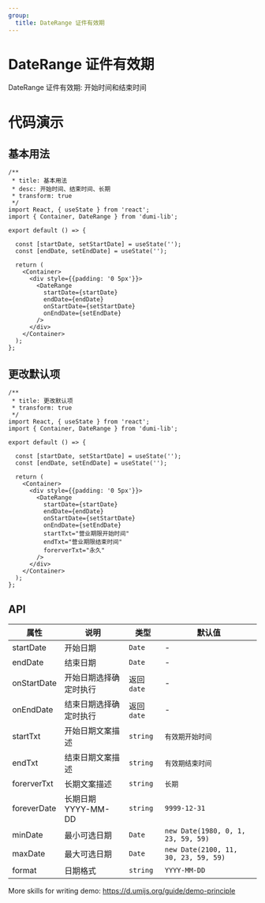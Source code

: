 ```yaml
---
group:
  title: DateRange 证件有效期
---
```


# DateRange 证件有效期

DateRange 证件有效期: 开始时间和结束时间

# 代码演示

## 基本用法

```tsx
/**
 * title: 基本用法
 * desc: 开始时间、结束时间、长期
 * transform: true
 */
import React, { useState } from 'react';
import { Container, DateRange } from 'dumi-lib';

export default () => {

  const [startDate, setStartDate] = useState('');
  const [endDate, setEndDate] = useState('');

  return (
    <Container>
      <div style={{padding: '0 5px'}}>
        <DateRange
          startDate={startDate}
          endDate={endDate}
          onStartDate={setStartDate}
          onEndDate={setEndDate}
        />
      </div>
    </Container>
  );
};
```

## 更改默认项

```tsx
/**
 * title: 更改默认项
 * transform: true
 */
import React, { useState } from 'react';
import { Container, DateRange } from 'dumi-lib';

export default () => {

  const [startDate, setStartDate] = useState('');
  const [endDate, setEndDate] = useState('');

  return (
    <Container>
      <div style={{padding: '0 5px'}}>
        <DateRange
          startDate={startDate}
          endDate={endDate}
          onStartDate={setStartDate}
          onEndDate={setEndDate}
          startTxt="营业期限开始时间"
          endTxt="营业期限结束时间"
          forerverTxt="永久"
        />
      </div>
    </Container>
  );
};
```

## API

| 属性      | 说明                                                                        | 类型   | 默认值 |
| --------- | --------------------------------------------------------------------------- | ------ | ------ |
| startDate   | 开始日期 | `Date` | -      |
| endDate   | 结束日期 | `Date` | -      |
| onStartDate   | 开始日期选择确定时执行 | 返回`date` | -      |
| onEndDate   | 结束日期选择确定时执行 | 返回`date` | -      |
| startTxt   | 开始日期文案描述 | `string` | `有效期开始时间`     |
| endTxt   | 结束日期文案描述 | `string` | `有效期结束时间`      |
| forerverTxt   | 长期文案描述 | `string` | `长期`      |
| foreverDate   | 长期日期YYYY-MM-DD | `string` | `9999-12-31`      |
| minDate   | 最小可选日期 | `Date` | `new Date(1980, 0, 1, 23, 59, 59)`      |
| maxDate   | 最大可选日期 | `Date` | `new Date(2100, 11, 30, 23, 59, 59)`      |
| format   | 日期格式 | `string` | `YYYY-MM-DD`      |


More skills for writing demo: https://d.umijs.org/guide/demo-principle
